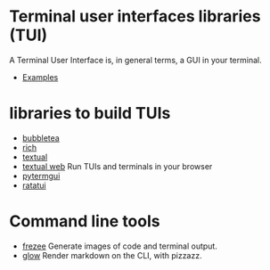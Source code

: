 
# Terminal user interfaces libraries (TUI)

A Terminal User Interface is, in general terms, a GUI in your terminal.

- [Examples](https://github.com/toolleeo/awesome-cli-apps-in-a-csv)


# libraries to build TUIs 

- [bubbletea](https://github.com/charmbracelet/bubbletea)
- [rich](https://github.com/Textualize/rich)
- [textual](https://github.com/Textualize/textual)
- [textual web](https://github.com/Textualize/textual-web) Run TUIs and terminals in your browser
- [pytermgui](https://github.com/bczsalba/pytermgui)
- [ratatui](https://github.com/ratatui/ratatui)

# Command line tools

- [frezee](https://github.com/charmbracelet/freeze) Generate images of code and terminal output.
- [glow](https://github.com/charmbracelet/glow) Render markdown on the CLI, with pizzazz.

